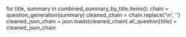 for title, summary in combined_summary_by_title.items():
    chain = question_generation(summary)
    cleaned_chain = chain.replace('\n', '')
    cleaned_json_chain = json.loads(cleaned_chain)
    all_question[title] = cleaned_json_chain
